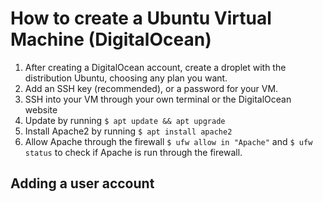 # How to create a Ubuntu Virtual Machine (DigitalOcean)

1. After creating a DigitalOcean account, create a droplet with the distribution Ubuntu, choosing any plan you want.
2. Add an SSH key (recommended), or a password for your VM.
3. SSH into your VM through your own terminal or the DigitalOcean website
4. Update by running ``` $ apt update && apt upgrade ```
5. Install Apache2 by running ```$ apt install apache2```
6. Allow Apache through the firewall ```$ ufw allow in "Apache"``` and ```$ ufw status``` to check if Apache is run through the firewall.

## Adding a user account
